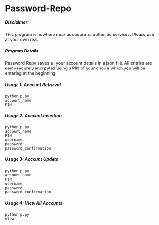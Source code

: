 # Password-Repo

##### Disclaimer:
This program is nowhere near as secure as authentic services. Please use at your own risk.

##### Program Details
Password Repo saves all your account details in a json file. All entries are semi-securely encrpyted using a PIN of your choice which you will be entering at the beginning.

##### Usage 1: Account Retrieval
```
python p.py
account_name
PIN
```

##### Usage 2: Account Insertion
```
python p.py
account_name
PIN
username
password
password_confirmation
```

##### Usage 3: Account Update
```
python p.py
account_name
PIN
username
password
password_confirmation
```

##### Usage 4: View All Accounts
```
python p.py
view
```
